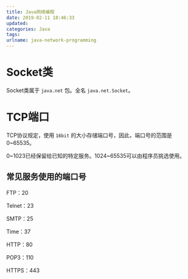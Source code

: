 ```yaml
---
title: Java网络编程
date: 2019-02-11 18:46:33
updated:
categories: Java
tags:
urlname: java-network-programming
---
```


# Socket类

Socket类属于 `java.net` 包。全名 `java.net.Socket`。

<!-- more -->

# TCP端口

TCP协议规定，使用 `16bit` 的大小存储端口号，因此，端口号的范围是0~65535。

0~1023已经保留给已知的特定服务。1024~65535可以由程序员挑选使用。

## 常见服务使用的端口号

FTP：20

Telnet：23

SMTP：25

Time：37

HTTP：80

POP3：110

HTTPS：443

